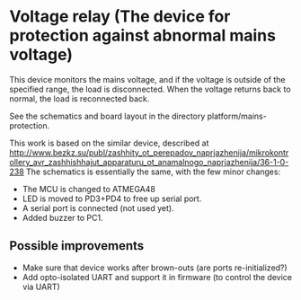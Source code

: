 Voltage relay
(The device for protection against abnormal mains voltage)
================================================================================

This device monitors the mains voltage,
and if the voltage is outside of the specified range, the load is disconnected.
When the voltage returns back to normal, the load is reconnected back.

See the schematics and board layout in the directory platform/mains-protection.

This work is based on the similar device, described at
http://www.bezkz.su/publ/zashhity_ot_perepadov_naprjazhenija/mikrokontrollery_avr_zashhishhajut_apparaturu_ot_anamalnogo_naprjazhenija/36-1-0-238
The schematics is essentially the same, with the few minor changes:

- The MCU is changed to ATMEGA48
- LED is moved to PD3+PD4 to free up serial port.
- A serial port is connected (not used yet).
- Added buzzer to PC1.

Possible improvements
--------------------------------------------------------------------------------
- Make sure that device works after brown-outs (are ports re-initialized?)
- Add opto-isolated UART and support it in firmware (to control the device via UART)
